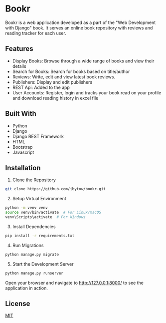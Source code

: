 # Bookr
Bookr is a web application developed as a part of the "Web Development with Django" book. It serves an online book repository with reviews and reading tracker for each user.

## Features

* Display Books: Browse through a wide range of books and view their details
* Search for Books: Search for books based on title/author
* Reviews: Write, edit and view latest book reviews.
* Publishers: Display and edit publishers
* REST Api: Added to the app
* User Accounts: Register, login and tracks your book read on your profile and download reading history in excel file

## Built With
* Python
* Django
* Django REST Framework
* HTML
* Bootstrap
* Javascript

## Installation
1. Clone the Repository
```bash
git clone https://github.com/jbytow/bookr.git
```

2. Setup Virtual Environment
```bash
python -m venv venv
source venv/bin/activate  # For Linux/macOS
venv\Scripts\activate  # For Windows
```

3. Install Dependencies
```bash
pip install -r requirements.txt
```

4. Run Migrations
```bash
python manage.py migrate
```

5. Start the Development Server
```bash
python manage.py runserver
```

Open your browser and navigate to http://127.0.0.1:8000/ to see the application in action.
    
## License

[MIT](https://choosealicense.com/licenses/mit/)
